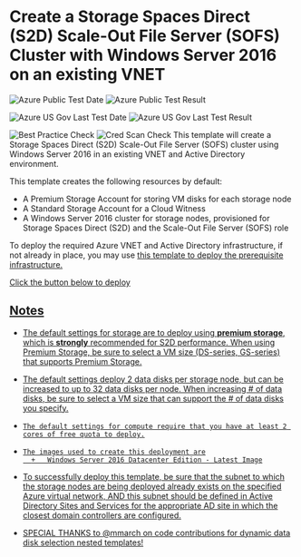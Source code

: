 # Create a Storage Spaces Direct (S2D) Scale-Out File Server (SOFS) Cluster with Windows Server 2016 on an existing VNET

![Azure Public Test Date](https://azurequickstartsservice.blob.core.windows.net/badges/301-storage-spaces-direct-md-zones/PublicLastTestDate.svg)
![Azure Public Test Result](https://azurequickstartsservice.blob.core.windows.net/badges/301-storage-spaces-direct-md-zones/PublicDeployment.svg)

![Azure US Gov Last Test Date](https://azurequickstartsservice.blob.core.windows.net/badges/301-storage-spaces-direct-md-zones/FairfaxLastTestDate.svg)
![Azure US Gov Last Test Result](https://azurequickstartsservice.blob.core.windows.net/badges/301-storage-spaces-direct-md-zones/FairfaxDeployment.svg)

![Best Practice Check](https://azurequickstartsservice.blob.core.windows.net/badges/301-storage-spaces-direct-md-zones/BestPracticeResult.svg)
![Cred Scan Check](https://azurequickstartsservice.blob.core.windows.net/badges/301-storage-spaces-direct-md-zones/CredScanResult.svg)
This template will create a Storage Spaces Direct (S2D) Scale-Out File Server
(SOFS) cluster using Windows Server 2016 in an existing VNET and Active
Directory environment.

This template creates the following resources by default:

- A Premium Storage Account for storing VM disks for each storage node
- A Standard Storage Account for a Cloud Witness
- A Windows Server 2016 cluster for storage nodes, provisioned for Storage
  Spaces Direct (S2D) and the Scale-Out File Server (SOFS) role

To deploy the required Azure VNET and Active Directory infrastructure, if not
already in place, you may use
<a href="https://github.com/Azure/azure-quickstart-templates/tree/master/active-directory-new-domain-ha-2-dc-zones">this
template to deploy the prerequisite infrastructure.

Click the button below to deploy

<a href="https://portal.azure.com/#create/Microsoft.Template/uri/https%3A%2F%2Fazresiliency.blob.core.windows.net%2F301-storage-spaces-direct-md-zones%2Fazuredeploy.json" target="_blank">


<a href="http://armviz.io/#/?load=https%3A%2F%2Fresiliency.blob.core.windows.net%2F301-storage-spaces-direct-md-zones%2Fazuredeploy.json" target="_blank">

## Notes

- The default settings for storage are to deploy using **premium storage**,
  which is **strongly** recommended for S2D performance. When using Premium
  Storage, be sure to select a VM size (DS-series, GS-series) that supports
  Premium Storage.

- The default settings deploy 2 data disks per storage node, but can be
  increased to up to 32 data disks per node. When increasing # of data disks, be
  sure to select a VM size that can support the # of data disks you specify.

-     The default settings for compute require that you have at least 2 cores of free quota to deploy.

-     The images used to create this deployment are
      	+ 	Windows Server 2016 Datacenter Edition - Latest Image

- To successfully deploy this template, be sure that the subnet to which the
  storage nodes are being deployed already exists on the specified Azure virtual
  network, AND this subnet should be defined in Active Directory Sites and
  Services for the appropriate AD site in which the closest domain controllers
  are configured.

- SPECIAL THANKS to <a href="https://github.com/mmarch">@mmarch on code
  contributions for dynamic data disk selection nested templates!
